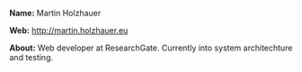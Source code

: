 **Name:** 
Martin Holzhauer

**Web:** 
http://martin.holzhauer.eu

**About:** 
Web developer at ResearchGate. Currently into system architechture and testing.
